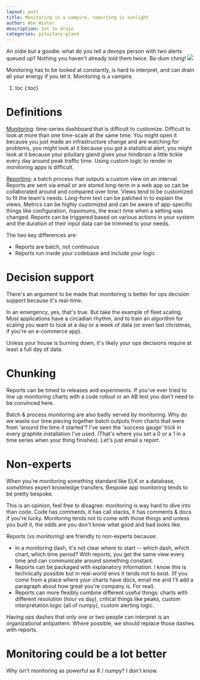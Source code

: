 ```yaml
---
layout: post
title: Monitoring is a vampire, reporting is sunlight
author: Abe Winter
description: Set to drain
categories: pituitary-gland
---
```


An oldie but a goodie: what do you tell a devops person with two alerts queued up? Nothing you haven't already told them twice. Ba-dum ching! <img src="https://anti.style/flatpixel/reporting" style="display:inline">

Monitoring has to be looked at constantly, is hard to interpret, and can drain all your energy if you let it. Monitoring is a vampire.

1. toc
{:toc}

# Definitions

<u>Monitoring</u>: time-series dashboard that is difficult to customize. Difficult to look at more than one time-scale at the same time. You might open it because you just made an infrastructure change and are watching for problems, you might look at it because you got a statistical alert, you might look at it because your pituitary gland gives your hindbrain a little tickle every day around peak traffic time. Using custom logic to render in monitoring apps is difficult.

<u>Reporting</u>: a batch process that outputs a custom view on an interval. Reports are sent via email or are stored long-term in a web app so can be collaborated around and compared over time. Views tend to be customized to fit the team's needs. Long-form text can be patched in to explain the views. Metrics can be highly customized and can be aware of app-specific things like configuration, maximums, the exact time when a setting was changed. Reports can be triggered based on various actions in your system and the duration of their input data can be trimmed to your needs.

The two key differences are:

* Reports are batch, not continuous
* Reports run inside your codebase and include your logic

# Decision support

There's an argument to be made that monitoring is better for ops decision support because it's real-time.

In an emergency, yes, that's true. But take the example of fleet scaling. Most applications have a circadian rhythm, and to train an algorithm for scaling you want to look at a day or a week of data (or even last christmas, if you're an e-commerce app).

Unless your house is burning down, it's likely your ops decisions require at least a full day of data.

# Chunking

Reports can be timed to releases and experiments. If you've ever tried to line up monitoring charts with a code rollout or an AB test you don't need to be convinced here.

Batch & process monitoring are also badly served by monitoring. Why do we waste our time piecing together batch outputs from charts that were from 'around the time it started'? I've seen the 'success gauge' trick in every graphite installation I've used. (That's where you set a 0 or a 1 in a time series when your thing finishes). Let's just email a report.

# Non-experts

When you're monitoring something standard like ELK or a database, *sometimes* expert knowledge transfers. Bespoke app monitoring tends to be pretty bespoke.

This is an opinion, feel free to disagree: monitoring is way hard to dive into than code. Code has comments, it has call stacks, it has comments & docs if you're lucky. Monitoring tends not to come with those things and unless you built it, the odds are you don't know what good and bad looks like.

Reports (vs monitoring) are friendly to non-experts because:

* In a monitoring dash, it's not clear where to start -- which dash, which chart, which time period? With reports, you get the same view every time and can communicate around something constant.
* Reports can be packaged with explanatory information. I know this is technically possible but in real-world envs it tends not to exist. (If you come from a place where your charts have docs, email me and I'll add a paragraph about how great you're company is. For real).
* Reports can more flexibly combine different useful things: charts with different resolution (hour vs day), critical things like peaks, custom interpretation logic (all of numpy), custom alerting logic.

Having ops dashes that only one or two people can interpret is an organizational antipattern. Where possible, we should replace those dashes with reports.

# Monitoring could be a lot better

Why isn't monitoring as powerful as R / numpy? I don't know.
